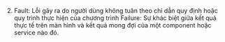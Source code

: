 2. Fault: Lỗi gây ra do người dùng không tuân theo chỉ dẫn quy định hoặc quy trình thực hiện của chương trình
Failure:  Sự khác biệt giữa kết quả thực tế trên màn hình và kết quả mong đợi của một component hoặc service nào đó.

